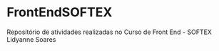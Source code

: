 # FrontEndSOFTEX
Repositório de atividades realizadas no Curso de Front End - SOFTEX
Lidyanne Soares